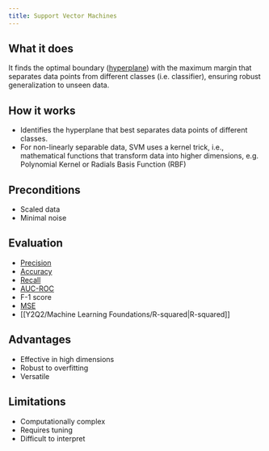 ```yaml
---
title: Support Vector Machines
---
```


## What it does
It finds the optimal boundary ([hyperplane](/machine-learning-foundations/hyperplane)) with the maximum margin that separates data points from different classes (i.e. classifier), ensuring robust generalization to unseen data.

## How it works
- Identifies the hyperplane that best separates data points of different classes.
- For non-linearly separable data, SVM uses a kernel trick, i.e., mathematical functions that transform data into higher dimensions, e.g. Polynomial Kernel or Radials Basis Function (RBF)

## Preconditions
- Scaled data
- Minimal noise

## Evaluation
- [Precision](/machine-learning-foundations/precision)
- [Accuracy](/machine-learning-foundations/accuracy)
- [Recall](/machine-learning-foundations/recall)
- [AUC-ROC](/machine-learning-foundations/auc-roc)
- F-1 score
- [MSE](/machine-learning-foundations/mean-squared-error)
- [[Y2Q2/Machine Learning Foundations/R-squared|R-squared]]
## Advantages
- Effective in high dimensions
- Robust to overfitting
- Versatile
## Limitations
- Computationally complex
- Requires tuning
- Difficult to interpret
